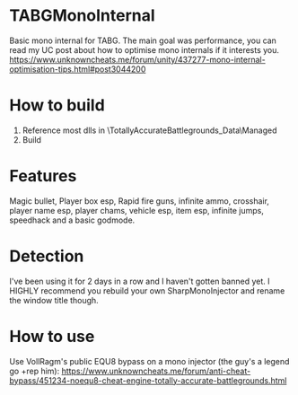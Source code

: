 # TABGMonoInternal
Basic mono internal for TABG. The main goal was performance, you can read my UC post about how to optimise mono internals if it interests you.
https://www.unknowncheats.me/forum/unity/437277-mono-internal-optimisation-tips.html#post3044200

# How to build
1. Reference most dlls in <gameDirectory>\TotallyAccurateBattlegrounds_Data\Managed
2. Build

# Features
Magic bullet, Player box esp, Rapid fire guns, infinite ammo, crosshair, player name esp, player chams, vehicle esp, item esp, infinite jumps, speedhack and a basic godmode.

# Detection
I've been using it for 2 days in a row and I haven't gotten banned yet. I HIGHLY recommend you rebuild your own SharpMonoInjector and rename the window title though.

# How to use
Use VollRagm's public EQU8 bypass on a mono injector (the guy's a legend go +rep him): https://www.unknowncheats.me/forum/anti-cheat-bypass/451234-noequ8-cheat-engine-totally-accurate-battlegrounds.html
